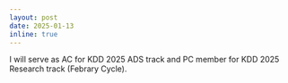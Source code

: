 ```yaml
---
layout: post
date: 2025-01-13
inline: true
---
```


I will serve as AC for KDD 2025 ADS track and PC member for KDD 2025 Research track (Febrary Cycle).
